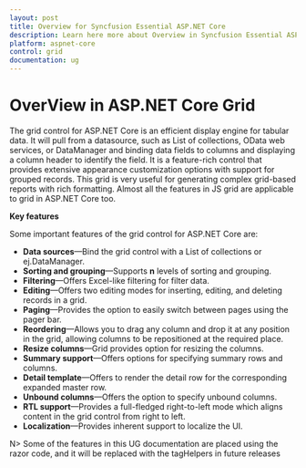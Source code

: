 ```yaml
---
layout: post
title: Overview for Syncfusion Essential ASP.NET Core
description: Learn here more about Overview in Syncfusion Essential ASP.NET Core Grid Control, its elements, and more.
platform: aspnet-core
control: grid
documentation: ug
---
```

# OverView in ASP.NET Core Grid

The grid control for ASP.NET Core is an efficient display engine for tabular data. It will pull from a datasource, such as List of collections, OData web services, or DataManager and binding data fields to columns and displaying a column header to identify the field. It is a feature-rich control that provides extensive appearance customization options with support for grouped records. This grid is very useful for generating complex grid-based reports with rich formatting. Almost all the features in JS grid are applicable to grid in ASP.NET Core too.

**Key features**

Some important features of the grid control for ASP.NET Core are:

* **Data sources**—Bind the grid control with a List of collections or ej.DataManager.
* **Sorting and grouping**—Supports __n__ levels of sorting and grouping.
* **Filtering**—Offers Excel-like filtering for filter data.
* **Editing**—Offers two editing modes for inserting, editing, and deleting records in a grid.
* **Paging**—Provides the option to easily switch between pages using the pager bar.
* **Reordering**—Allows you to drag any column and drop it at any position in the grid, allowing columns to be repositioned at the required place.
* **Resize columns**—Grid provides option for resizing the columns.
* **Summary support**—Offers options for specifying summary rows and columns.
* **Detail template**—Offers to render the detail row for the corresponding expanded master row.
* **Unbound columns**—Offers the option to specify unbound columns.
* **RTL support**—Provides a full-fledged right-to-left mode which aligns content in the grid control from right to left.
* **Localization**—Provides inherent support to localize the UI.

N> Some of the features in this UG documentation are placed using the razor code, and it will be replaced with the tagHelpers in future releases